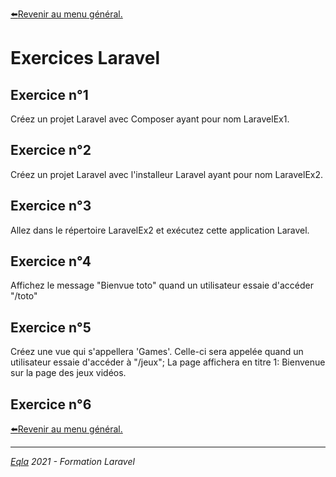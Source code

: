 [:arrow_left:Revenir au menu général.](../README.md)
# Exercices Laravel
## Exercice n°1
Créez un projet Laravel avec Composer ayant pour nom LaravelEx1.

## Exercice n°2
Créez un projet Laravel avec l'installeur Laravel ayant pour nom LaravelEx2.

## Exercice n°3
Allez dans le répertoire LaravelEx2 et exécutez cette application Laravel.

## Exercice n°4
Affichez le message "Bienvue toto" quand un utilisateur essaie d'accéder "/toto" 

## Exercice n°5
Créez une vue qui s'appellera 'Games'. Celle-ci sera appelée quand un utilisateur essaie d'accéder à "/jeux";
La page affichera en titre 1: Bienvenue sur la page des jeux vidéos.

## Exercice n°6


[:arrow_left:Revenir au menu général.](../README.md)

--- 
_[Eqla](http://www.eqla.be) 2021 - Formation Laravel_